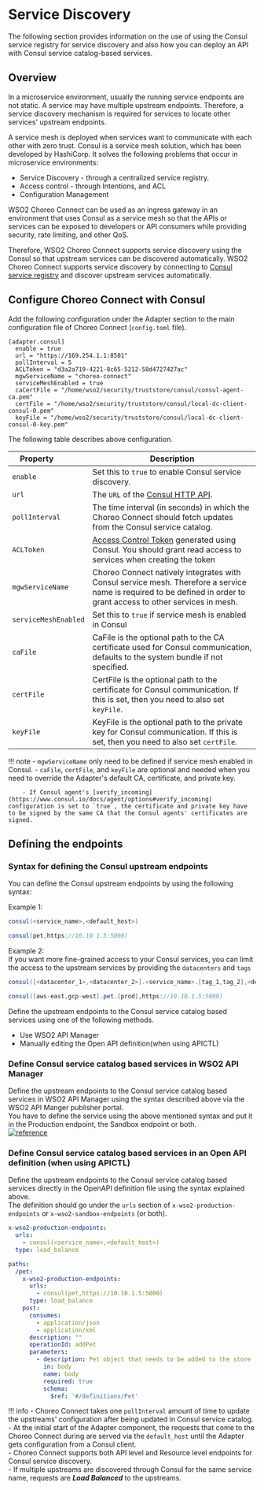 # Service Discovery

The following section provides information on the use of using the Consul service registry for service discovery and also how you can deploy an API with Consul service catalog-based services.

## Overview

In a microservice environment, usually the running service endpoints are not static. A service may have multiple upstream endpoints. Therefore, a service discovery mechanism is required for services to locate other services' upstream endpoints.

A service mesh is deployed when services want to communicate with each other with zero trust. Consul is a service mesh solution, which has been developed by HashiCorp. It solves the following problems that occur in microservice environments:

- Service Discovery - through a centralized service registry.
- Access control - through Intentions, and ACL
- Configuration Management

WSO2 Choreo Connect can be used as an ingress gateway in an environment that uses Consul as a service mesh so that the APIs or services can be exposed to developers or API consumers while providing security, rate limiting, and other QoS.

Therefore, WSO2 Choreo Connect supports service discovery using the Consul so that upstream services can be discovered automatically. WSO2 Choreo Connect supports service discovery by connecting to [Consul service registry](https://www.hashicorp.com/products/consul) and discover upstream services automatically.

## Configure Choreo Connect with Consul

Add the following configuration under the Adapter section to the main configuration file of Choreo Connect (`config.toml` file).

``` 
[adapter.consul]
  enable = true
  url = "https://169.254.1.1:8501"
  pollInterval = 5
  ACLToken = "d3a2a719-4221-8c65-5212-58d4727427ac"
  mgwServiceName = "choreo-connect"
  serviceMeshEnabled = true
  caCertFile = "/home/wso2/security/truststore/consul/consul-agent-ca.pem"
  certFile = "/home/wso2/security/truststore/consul/local-dc-client-consul-0.pem"
  keyFile = "/home/wso2/security/truststore/consul/local-dc-client-consul-0-key.pem"
```

The following table describes above configuration.

|<div style="width:100px">Property</div>| Description                                                                    |
|---------------------------------------|--------------------------------------------------------------------------------|
| `enable`                              | Set this to `true` to enable Consul service discovery. |
| `url`                                 | The `URL` of the [Consul HTTP API](https://www.consul.io/api-docs#http-api-structure).|
| `pollInterval`                        | The time interval (in seconds) in which the Choreo Connect should fetch updates from the Consul service catalog.|
| `ACLToken`                            | [Access Control Token](https://learn.hashicorp.com/tutorials/consul/access-control-setup-production) generated using Consul. You should grant read access to services when creating the token|
| `mgwServiceName`                      | Choreo Connect natively integrates with Consul service mesh. Therefore a service name is required to be defined in order to grant access to other services in mesh. |
| `serviceMeshEnabled`                  | Set this to `true` if service mesh is enabled in Consul |
| `caFile`                              | CaFile is the optional path to the CA certificate used for Consul communication, defaults to the system bundle if not specified.|
| `certFile`                            | CertFile is the optional path to the certificate for Consul communication. If this is set, then you need to also set `keyFile`.|
| `keyFile`                             | KeyFile is the optional path to the private key for Consul communication. If this is set, then you need to also set `certFile`.|


!!! note
        - `mgwServiceName` only need to be defined if service mesh enabled in Consul.
        - `caFile`, `certFile`, and `keyFile` are optional and needed when you need to override the Adapter's default CA, certificate, and private key.<br>
        
        - If Consul agent's [verify_incoming](https://www.consul.io/docs/agent/options#verify_incoming) configuration is set to `true`, the certificate and private key have to be signed by the same CA that the Consul agents' certificates are signed.


## Defining the endpoints

### Syntax for defining the Consul upstream endpoints

You can define the Consul upstream endpoints by using the following syntax:

Example 1:

```java tab="Format"
consul(<service_name>,<default_host>)
```

```java tab="Example"
consul(pet,https://10.10.1.5:5000)
```

Example 2:<br>
If you want more fine-grained access to your Consul services, you can limit the access to the upstream services by providing
the `datacenters` and `tags`


```java tab="Format"
consul([<datacenter_1>,<datacenter_2>].<service_name>.[tag_1,tag_2],<default_host>)
```

```java tab="Example"
consul([aws-east,gcp-west].pet.[prod],https://10.10.1.5:5000)
```

Define the upstream endpoints to the Consul service catalog based services using one of the following methods.

- Use WSO2 API Manager
- Manually editing the Open API definition(when using APICTL)

### Define Consul service catalog based services in WSO2 API Manager

Define the upstream endpoints to the Consul service catalog based services in WSO2 API Manager using the syntax described above via the WSO2 API Manger publisher portal.<br>
You have to define the service using the above mentioned syntax and put it in the Production endpoint, the Sandbox endpoint or both.<br>
[![reference]({{base_path}}/assets/img/deploy/consul-apim.png)]({{base_path}}/assets/img/deploy/consul-apim.png)

### Define Consul service catalog based services in an Open API definition (when using APICTL)

Define the upstream endpoints to the Consul service catalog based services directly in the OpenAPI definition file using the syntax explained above. <br>
The definition should go under the `urls` section of `x-wso2-production-endpoints` or `x-wso2-sandbox-endpoints` (or both).


```yaml tab="Format"
x-wso2-production-endpoints:
  urls:
    - consul(<service_name>,<default_host>)
  type: load_balance
```

```yaml tab="Example"
paths:
  /pet:
    x-wso2-production-endpoints:
      urls:
        - consul(pet,https://10.10.1.5:5000)
      type: load_balance
    post:
      consumes:
        - application/json
        - application/xml
      description: ""
      operationId: addPet
      parameters:
        - description: Pet object that needs to be added to the store
          in: body
          name: body
          required: true
          schema:
            $ref: '#/definitions/Pet'
```

!!! info
        - Choreo Connect takes one `pollInterval` amount of time to update the upstreams' configuration after being updated in Consul service catalog.<br>
        - At the initial start of the Adapter component, the requests that come to the Choreo Connect during are served via the `default_host` until the Adapter gets configuration from a Consul client. <br>
        - Choreo Connect supports both API level and Resource level endpoints for Consul service discovery.<br>
        - If multiple upstreams are discovered through Consul for the same service name, requests are ***Load Balanced*** to the upstreams.
        <br>
